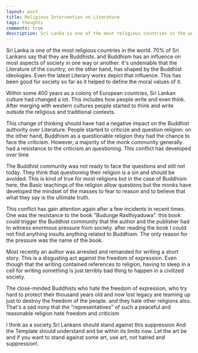 ```yaml
---
layout: post
title: Religious Intervention on Literature 
tags: thoughts
comments: true
description: Sri Lanka is one of the most religious countries in the world. 70% of Sri Lankans say that they are Buddhists. and Buddhism has an influence on most aspects of society in one way or another. It's undeniable that the Literature of the country, on the other hand, has shaped by the Buddhist ideologies. Even the latest Literary works depict that influence. This has been good for society so far as it helped to define the moral values of it.
---
```


Sri Lanka is one of the most religious countries in the world. 70% of Sri Lankans say that they are Buddhists. and Buddhism has an influence on most aspects of society in one way or another. It's undeniable that the Literature of the country, on the other hand, has shaped by the Buddhist ideologies. Even the latest Literary works depict that influence. This has been good for society so far as it helped to define the moral values of it.

Within some 400 years as a colony of European countries, Sri Lankan culture had changed a lot. This includes how people write and even think. After merging with western cultures people started to think and write outside the religious and traditional contexts. 

This change of thinking should have had a negative impact on the Buddhist authority over Literature.  People started to criticize and question religion. on the other hand, Buddhism as a questionable religion they had the chance to face the criticism. However, a majority of the monk community generally had a resistance to the criticism an questioning. This conflict has developed over time

The Buddhist community was not ready to face the questions and still not today. They think that questioning their religion is a sin and should be avoided. This is kind of true for most religions but in the case of Buddhism here, the Basic teachings of the religion allow questions but the monks have developed the mindset of the masses to fear to reason and to believe that what they say is the ultimate truth.

This conflict has gain attention again after a few incidents in recent times. One was the resistance to the book "Budunge Rasthiyaduwa". this book could trigger the Buddhist community that the author and the publisher had to witness enormous pressure from society. after reading the book I could not find anything insults anything related to Buddhism. The only reason for the pressure was the name of the book.

Most recently an author was arrested and remanded for writing a short story. This is a disgusting act against the freedom of expression. Even though that the writing contained references to religion, having to sleep in a cell for writing something is just terribly bad thing to happen in a civilized society.

The close-minded Buddhists who hate the freedom of expression, who try hard to protect their thousand years old and now lost legacy are teaming up just to destroy the freedom of the people. and they hate other religions also. That's a sad irony that the "representatives" of such a peaceful and reasonable religion hate freedom and criticism 

I think as a society Sri Lankans should stand against this suppression And the Template should understand and be within its limits now. Let the art be and if you want to stand against some art, use art, not hatred and suppression!.